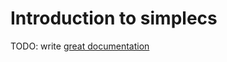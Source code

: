 # Introduction to simplecs

TODO: write [great documentation](http://jacobian.org/writing/what-to-write/)
